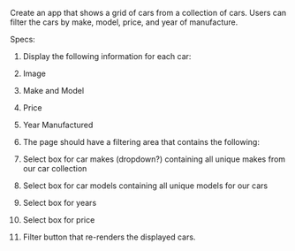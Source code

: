 Create an app that shows a grid of cars from a collection of cars.
Users can filter the cars by make, model, price, and year of manufacture.

Specs:

1. Display the following information for each car:
  1. Image
  2. Make and Model
  3. Price
  4. Year Manufactured

2. The page should have a filtering area that contains the following:
  1. Select box for car makes (dropdown?) containing all unique makes from our car collection
  2. Select box for car models containing all unique models for our cars
  3. Select box for years
  4. Select box for price
  5. Filter button that re-renders the displayed cars.